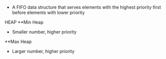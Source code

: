 - A FIFO data structure that serves elements with the highest priority first before elements with lower priority


HEAP
**Min Heap
- Smaller number, higher priority

**Max Heap
- Larger number, higher priority